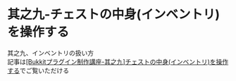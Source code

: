 # 其之九-チェストの中身(インベントリ)を操作する
其之九、インベントリの扱い方  
記事は[[Bukkitプラグイン制作講座-其之九]チェストの中身(インベントリ)を操作する](https://jyn.jp/bukkit-plugin-development-9/)でご覧いただける

